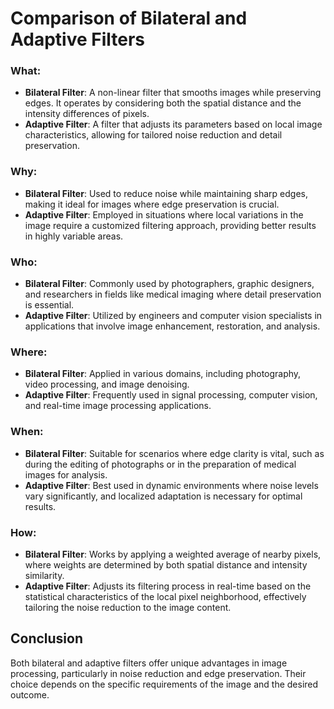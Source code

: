 # Comparison of Bilateral and Adaptive Filters


### What:
- **Bilateral Filter**: A non-linear filter that smooths images while preserving edges. It operates by considering both the spatial distance and the intensity differences of pixels.
- **Adaptive Filter**: A filter that adjusts its parameters based on local image characteristics, allowing for tailored noise reduction and detail preservation.

### Why:
- **Bilateral Filter**: Used to reduce noise while maintaining sharp edges, making it ideal for images where edge preservation is crucial.
- **Adaptive Filter**: Employed in situations where local variations in the image require a customized filtering approach, providing better results in highly variable areas.

### Who:
- **Bilateral Filter**: Commonly used by photographers, graphic designers, and researchers in fields like medical imaging where detail preservation is essential.
- **Adaptive Filter**: Utilized by engineers and computer vision specialists in applications that involve image enhancement, restoration, and analysis.

### Where:
- **Bilateral Filter**: Applied in various domains, including photography, video processing, and image denoising.
- **Adaptive Filter**: Frequently used in signal processing, computer vision, and real-time image processing applications.

### When:
- **Bilateral Filter**: Suitable for scenarios where edge clarity is vital, such as during the editing of photographs or in the preparation of medical images for analysis.
- **Adaptive Filter**: Best used in dynamic environments where noise levels vary significantly, and localized adaptation is necessary for optimal results.

### How:
- **Bilateral Filter**: Works by applying a weighted average of nearby pixels, where weights are determined by both spatial distance and intensity similarity.
- **Adaptive Filter**: Adjusts its filtering process in real-time based on the statistical characteristics of the local pixel neighborhood, effectively tailoring the noise reduction to the image content.

## Conclusion
Both bilateral and adaptive filters offer unique advantages in image processing, particularly in noise reduction and edge preservation. Their choice depends on the specific requirements of the image and the desired outcome.

